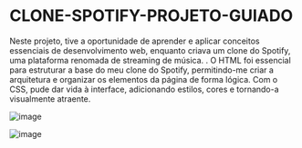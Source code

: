 # CLONE-SPOTIFY-PROJETO-GUIADO

Neste projeto, tive a oportunidade de aprender e aplicar conceitos essenciais de desenvolvimento web, enquanto criava um clone do Spotify, uma plataforma renomada de streaming de música. . O HTML foi essencial para estruturar a base do meu clone do Spotify, permitindo-me criar a arquitetura e organizar os elementos da página de forma lógica. Com o CSS, pude dar vida à interface, adicionando estilos, cores e tornando-a visualmente atraente.

![image](https://github.com/SamiraCavalcanti/CLONE-SPOTIFY-PROJETO-GUIADO/assets/86758007/5bf6db23-0c84-4ccf-98de-f9c22f6e92f1)

![image](https://github.com/SamiraCavalcanti/CLONE-SPOTIFY-PROJETO-GUIADO/assets/86758007/60d93b39-ac79-4762-8099-872981fb6272)
